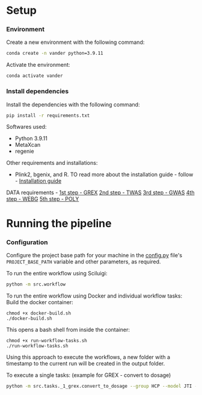 # Setup

### Environment 
Create a new environment with the following command:
```bash
conda create -n vander python=3.9.11
```

Activate the environment:
```bash
conda activate vander
```

### Install dependencies
Install the dependencies with the following command:
```bash
pip install -r requirements.txt
```

Softwares used:
- Python 3.9.11
- MetaXcan 
- regenie 


Other requirements and installations:
- Plink2, bgenix, and R. 
TO read more about the installation guide - follow - [Installation guide](docs/installation_guide.md) 



DATA requirements - 
[1st step - GREX](docs/1_grex.md)
[2nd step - TWAS](docs/2_twas.md)
[3rd step - GWAS](docs/3_gwas.md)
[4th step - WEBG](docs/4_webg.md)
[5th step - POLY](docs/5_poly.md)



# Running the pipeline

### Configuration

Configure the project base path for your machine in the [config.py](src/config/Config.py) file's `PROJECT_BASE_PATH` variable and other
parameters, as required.

To run the entire workflow using Sciluigi:
```bash
python -m src.workflow
```

To run the entire workflow using Docker and individual workflow tasks:
Build the docker container:
```
chmod +x docker-build.sh
./docker-build.sh
```
This opens a bash shell from inside the container:
```
chmod +x run-workflow-tasks.sh
./run-workflow-tasks.sh
```

Using this approach to execute the workflows, a new folder with a timestamp to the current run will be created in the output folder.

To execute a single tasks: (example for GREX - convert to dosage)
```bash
python -m src.tasks._1_grex.convert_to_dosage --group HCP --model JTI --basepath ./output
```
